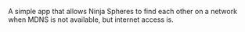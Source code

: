 A simple app that allows Ninja Spheres to find each other on a network when MDNS is not available, but internet access is.
